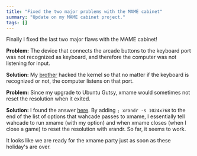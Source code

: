 ```yaml
---
title: "Fixed the two major problems with the MAME cabinet"
summary: "Update on my MAME cabinet project."
tags: []
---
```


Finally I fixed the last two major flaws with the MAME cabinet!

**Problem:** The device that connects the arcade buttons to the keyboard port
was not recognized as keyboard, and therefore the computer was not listening
for input.

**Solution:** My [brother](https://thatsmathematics.com/blog/about-me/) hacked the
kernel so that no matter if the keyboard is recognized or not, the computer
listens on that port.

**Problem:** Since my upgrade to Ubuntu Gutsy, xmame would sometimes not reset
the resolution when it exited.

**Solution:** I found the answer
[here](https://ubuntuforums.org/showthread.php?t=195981). By adding `; xrandr -s 1024x768` to the end of the list of options that wahcade passes to
xmame, I essentially tell wahcade to run xmame (with my option) and when xmame
closes (when I close a game) to reset the resolution with xrandr. So far, it
seems to work.

It looks like we are ready for the xmame party just as soon as these holiday's
are over.
